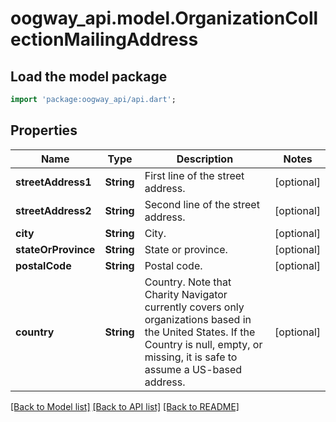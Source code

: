 # oogway_api.model.OrganizationCollectionMailingAddress

## Load the model package
```dart
import 'package:oogway_api/api.dart';
```

## Properties
Name | Type | Description | Notes
------------ | ------------- | ------------- | -------------
**streetAddress1** | **String** | First line of the street address. | [optional] 
**streetAddress2** | **String** | Second line of the street address. | [optional] 
**city** | **String** | City. | [optional] 
**stateOrProvince** | **String** | State or province. | [optional] 
**postalCode** | **String** | Postal code. | [optional] 
**country** | **String** | Country. Note that Charity Navigator currently covers only organizations based in the United States. If the Country is null, empty, or missing, it is safe to assume a US-based address. | [optional] 

[[Back to Model list]](../README.md#documentation-for-models) [[Back to API list]](../README.md#documentation-for-api-endpoints) [[Back to README]](../README.md)


